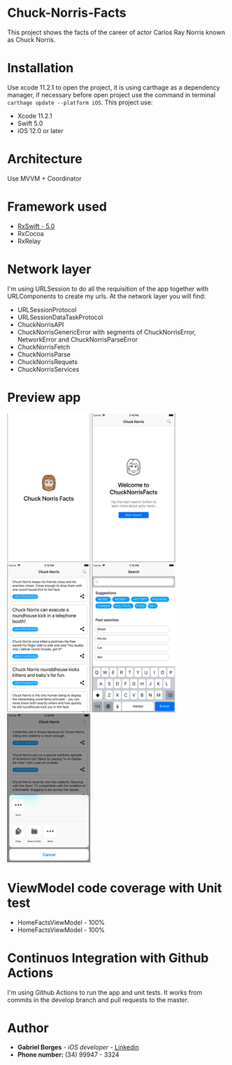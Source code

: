 # Chuck-Norris-Facts

This project shows the facts of the career of actor Carlos Ray Norris known as Chuck Norris.

# Installation

Use xcode 11.2.1 to open the project, it is using carthage as a dependency manager, if necessary before open project use the command in terminal ```carthage update --platform iOS```. This project use:

* Xcode 11.2.1
* Swift 5.0
* iOS 12.0 or later

# Architecture

Use MVVM + Coordinator

# Framework used

* [RxSwift - 5.0](https://github.com/ReactiveX/RxSwift)
* RxCocoa
* RxRelay

# Network layer

I'm using URLSession to do all the requisition of the app together with URLComponents to create my urls. At the network layer you will find:

* URLSessionProtocol
* URLSessionDataTaskProtocol
* ChuckNorrisAPI
* ChuckNorrisGenericError with segments of ChuckNorrisError, NetworkError and ChuckNorrisParseError
* ChuckNorrisFetch
* ChuckNorrisParse
* ChuckNorrisRequets
* ChuckNorrisServices

# Preview app

<img src=images/launch.png alt="" width="190" height="340"> <img src=images/homeFactsEmpty.png alt="" width="190" height="340"> <img src=images/homeFacts.png alt="" width="190" height="340"> <img src=images/searchFacts.png alt="" width="190" height="340"> <img src=images/shareFacts.png alt="" width="190" height="340">

# ViewModel code coverage with Unit test

* HomeFactsViewModel - 100%
* HomeFactsViewModel - 100%

# Continuos Integration with Github Actions

I'm using Github Actions to run the app and unit tests. It works from commits in the develop branch and pull requests to the master.

# Author

* **Gabriel Borges** - *iOS developer* - [Linkedin](https://www.linkedin.com/in/gabriel-borges-034420100/)
* **Phone number:** (34) 99947 - 3324
